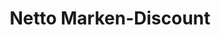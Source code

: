---
title: "Netto Marken-Discount"
url: /muelheim-an-der-ruhr/netto-marken-discount-friedrich-ebert-strasse/
shop: Supermarkt
---